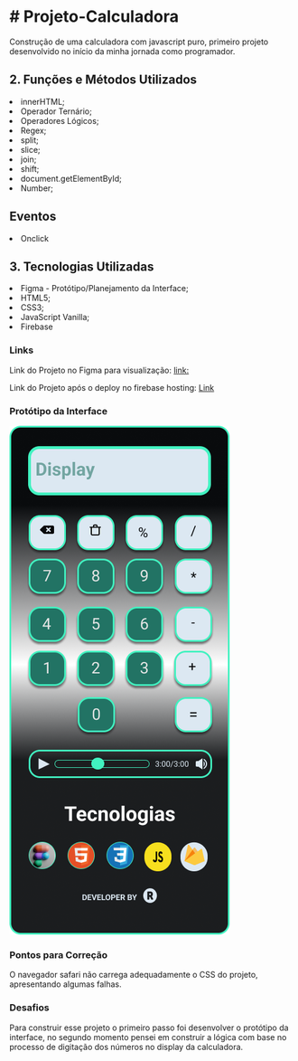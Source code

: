 <h1> # Projeto-Calculadora </h1>

<p> 
  Construção de uma calculadora com javascript puro, primeiro projeto desenvolvido no início da minha jornada como programador.
</p>

<h2> 2. Funções e Métodos Utilizados </h2>

  <li>innerHTML;</li>
  <li>Operador Ternário;</li>
  <li>Operadores Lógicos;</li>
  <li>Regex;</li>
  <li>split;</li>
  <li>slice;</li>
  <li>join;</li>
  <li>shift;</li>
  <li>document.getElementById;</li>
  <li>Number;</li>

<h2> Eventos </h2>

<li> Onclick </li>

<h2>3. Tecnologias Utilizadas </h2>

  <li>Figma - Protótipo/Planejamento da Interface; </li>
  <li>HTML5;</li>
  <li>CSS3;</li>
  <li>JavaScript Vanilla;</li>
  <li>Firebase</li>

<h3> Links </h3>

  <p>Link do Projeto no Figma para visualização: <a href="https://www.figma.com/file/hpMRFnxBzV71MhFTvfHpZc/Untitled?node-id=0%3A1">link:</a> </p>

  <p>Link do Projeto após o deploy no firebase hosting: <a href="https://calculadorajsltech.web.app/">Link</a> </p> 


<h3>Protótipo da Interface</h3>

  <img  src='./Figma/iPhone/calculadora.png'>

<h3>Pontos para Correção</h3>

  <p>O navegador safari não carrega adequadamente o CSS do projeto, apresentando algumas falhas.</p>

<h3>Desafios</h3>

  <p>Para construir esse projeto o primeiro passo foi desenvolver o protótipo da interface, no segundo momento pensei em construir a lógica com base no processo de      digitação dos números no display da calculadora.</p>

